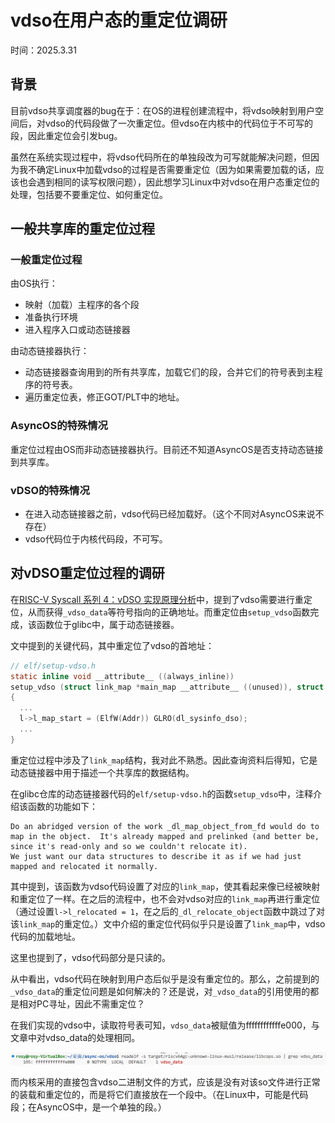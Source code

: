 # vdso在用户态的重定位调研

时间：2025.3.31

## 背景

目前vdso共享调度器的bug在于：在OS的进程创建流程中，将vdso映射到用户空间后，对vdso的代码段做了一次重定位。但vdso在内核中的代码位于不可写的段，因此重定位会引发bug。

虽然在系统实现过程中，将vdso代码所在的单独段改为可写就能解决问题，但因为我不确定Linux中加载vdso的过程是否需要重定位（因为如果需要加载的话，应该也会遇到相同的读写权限问题），因此想学习Linux中对vdso在用户态重定位的处理，包括要不要重定位、如何重定位。

## 一般共享库的重定位过程

### 一般重定位过程

由OS执行：

- 映射（加载）主程序的各个段
- 准备执行环境
- 进入程序入口或动态链接器

由动态链接器执行：

- 动态链接器查询用到的所有共享库，加载它们的段，合并它们的符号表到主程序的符号表。
- 遍历重定位表，修正GOT/PLT中的地址。

### AsyncOS的特殊情况

重定位过程由OS而非动态链接器执行。目前还不知道AsyncOS是否支持动态链接到共享库。

### vDSO的特殊情况

- 在进入动态链接器之前，vdso代码已经加载好。（这个不同对AsyncOS来说不存在）
- vdso代码位于内核代码段，不可写。

## 对vDSO重定位过程的调研

在[RISC-V Syscall 系列 4：vDSO 实现原理分析](https://tinylab.org/riscv-syscall-part4-vdso-implementation/)中，提到了vdso需要进行重定位，从而获得`_vdso_data`等符号指向的正确地址。而重定位由`setup_vdso`函数完成，该函数位于glibc中，属于动态链接器。

文中提到的关键代码，其中重定位了vdso的首地址：

```C
// elf/setup-vdso.h
static inline void __attribute__ ((always_inline))
setup_vdso (struct link_map *main_map __attribute__ ((unused)), struct link_map ***first_preload __attribute__ ((unused)))
{
  ...
  l->l_map_start = (ElfW(Addr)) GLRO(dl_sysinfo_dso);
  ...
}
```

重定位过程中涉及了`link_map`结构，我对此不熟悉。因此查询资料后得知，它是动态链接器中用于描述一个共享库的数据结构。

在glibc仓库的动态链接器代码的`elf/setup-vdso.h`的函数`setup_vdso`中，注释介绍该函数的功能如下：

```text
Do an abridged version of the work _dl_map_object_from_fd would do to map in the object.  It's already mapped and prelinked (and better be, since it's read-only and so we couldn't relocate it).
We just want our data structures to describe it as if we had just mapped and relocated it normally.
```

其中提到，该函数为vdso代码设置了对应的`link_map`，使其看起来像已经被映射和重定位了一样。在之后的流程中，也不会对vdso对应的`link_map`再进行重定位（通过设置`l->l_relocated = 1`，在之后的`_dl_relocate_object`函数中跳过了对该`link_map`的重定位。）文中介绍的重定位代码似乎只是设置了`link_map`中，vdso代码的加载地址。

这里也提到了，vdso代码部分是只读的。

从中看出，vdso代码在映射到用户态后似乎是没有重定位的。那么，之前提到的`_vdso_data`的重定位问题是如何解决的？还是说，对`_vdso_data`的引用使用的都是相对PC寻址，因此不需重定位？

在我们实现的vdso中，读取符号表可知，`vdso_data`被赋值为ffffffffffffe000，与文章中对vdso_data的处理相同。

![alt text](image.png)

而内核采用的直接包含vdso二进制文件的方式，应该是没有对该so文件进行正常的装载和重定位的，而是将它们直接放在一个段中。（在Linux中，可能是代码段；在AsyncOS中，是一个单独的段。）

